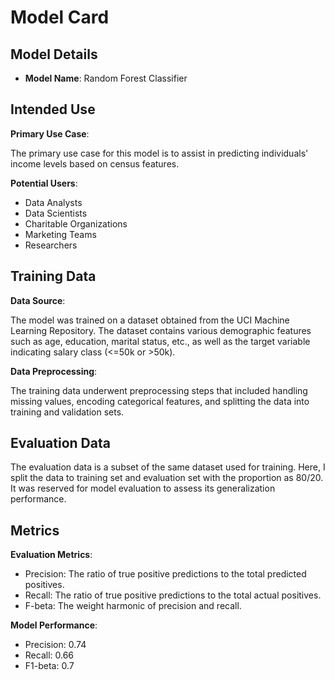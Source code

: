 # Model Card

<!-- For additional information see the Model Card paper: https://arxiv.org/pdf/1810.03993.pdf -->

## Model Details

- **Model Name**: Random Forest Classifier



## Intended Use

**Primary Use Case**:

The primary use case for this model is to assist in predicting individuals' income levels based on census features.

**Potential Users**:

- Data Analysts
- Data Scientists
- Charitable Organizations
- Marketing Teams
- Researchers

## Training Data

**Data Source**:

The model was trained on a dataset obtained from the UCI Machine Learning Repository. The dataset contains various demographic features such as age, education, marital status, etc., as well as the target variable indicating salary class (<=50k or >50k).

**Data Preprocessing**:

The training data underwent preprocessing steps that included handling missing values, encoding categorical features, and splitting the data into training and validation sets.
## Evaluation Data

The evaluation data is a subset of the same dataset used for training. Here, I split the data to training set and evaluation set with the proportion as 80/20. It was reserved for model evaluation to assess its generalization performance.


## Metrics
**Evaluation Metrics**:

- Precision: The ratio of true positive predictions to the total predicted positives.
- Recall: The ratio of true positive predictions to the total actual positives.
- F-beta: The weight harmonic of precision and recall.

**Model Performance**:

- Precision: 0.74
- Recall: 0.66
- F1-beta: 0.7

<!-- ## Ethical Considerations
- The dataset used for training and evaluation is anonymized and does not contain personally identifiable information (PII).

- Fairness considerations were made to ensure the model does not discriminate against any demographic group.

- There is an obvious difference result among all the race feature.
## Caveats and Recommendations
Consider incorporating additional features or external data sources to improve predictive accuracy -->